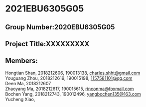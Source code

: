 # 2021EBU6305G05
## Group Number:2020EBU6305G05
## Project Title:XXXXXXXXX
## Members:
Hongtian Shan, 2018212606, 190013138, charles.shht@gmail.com  
Youguang Zhou, 2018212619, 190015198, 1157581101@qq.com  
Deen Ma, 2018212607  
Zhaoyang Ma, 2018212617, 190015615, rinconma@foxmail.com  
Bochen Yang, 2018212743, 190012496, yangbochen135@163.com  
Yucheng Xiao, 
